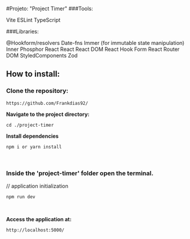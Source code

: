 #Projeto: "Project Timer"
###Tools:

Vite
ESLint
TypeScript

###Libraries:

@Hookform/resolvers
Date-fns
Immer (for immutable state manipulation)
Inner
Phosphor React
React
React DOM
React Hook Form
React Router DOM
StyledComponents
Zod

<h2>How to install:</h2>

<h3><strong>Clone the repository:</strong></h3>

 ```
 https://github.com/Frankdias92/
 ```

<strong>Navigate to the project directory:</strong>

```
cd ./project-timer
```
<strong>Install dependencies</strong>
```
npm i or yarn install
```
</br>

### Inside the 'project-timer' folder open the terminal.

// application initialization
```
npm run dev
```

</br>

**Access the application at:**
```
http://localhost:5000/
```
